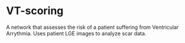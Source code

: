 # VT-scoring
A network that assesses the risk of a patient suffering from Ventricular Arrythmia. Uses patient LGE images to analyze scar data.

